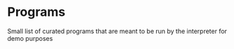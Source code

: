 # Programs

Small list of curated programs that are meant to be run by the interpreter for demo purposes